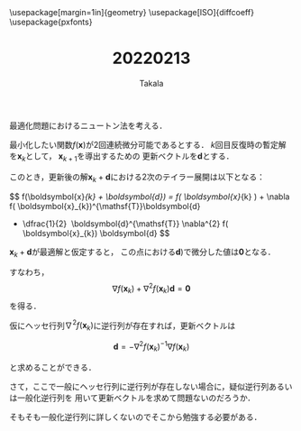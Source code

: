 ﻿---
title: 20220213
yesterday: 20220212
tomorrow: 20220214
days: 779
author: Takala
header-includes:
  - \usepackage[margin=1in]{geometry}
  - \usepackage[ISO]{diffcoeff}
  - \usepackage{pxfonts}
---


最適化問題におけるニュートン法を考える．



最小化したい関数$f(\boldsymbol{x})$が2回連続微分可能であるとする．
$k$回目反復時の暫定解を$\boldsymbol{x}_{k}$として， 
$\boldsymbol{x}_{k+1}$を導出するための
更新ベクトルを$\boldsymbol{d}$とする．


このとき，更新後の解$\boldsymbol{x}_{k}+\boldsymbol{d}$における2次のテイラー展開は以下となる：

$$
f(\boldsymbol{x}_{k} + \boldsymbol{d}) = f( \boldsymbol{x}_{k} ) + \nabla f( \boldsymbol{x}_{k})^{\mathsf{T}}\boldsymbol{d} 
+ \dfrac{1}{2} ​ \boldsymbol{d}^{\mathsf{T}}  \nabla^{2} f( \boldsymbol{x}_{k}) \boldsymbol{d} 
$$


$\boldsymbol{x}_{k} + \boldsymbol{d}$が最適解と仮定すると，
この点における$\boldsymbol{d})$で微分した値は$\boldsymbol{0}$となる．


すなわち，
$$
\nabla f( \boldsymbol{x}_{k}) +  \nabla^{2} f( \boldsymbol{x}_{k}) \boldsymbol{d} = \boldsymbol{0}
$$
を得る．


仮にヘッセ行列$\nabla^{2} f( \boldsymbol{x}_{k})$に逆行列が存在すれば，更新ベクトルは

$$
\boldsymbol{d} = -  \nabla^{2} f( \boldsymbol{x}_{k})^{-1} \nabla f( \boldsymbol{x}_{k})
$$

と求めることができる．


さて，ここで一般にヘッセ行列に逆行列が存在しない場合に，疑似逆行列あるいは一般化逆行列を
用いて更新ベクトルを求めて問題ないのだろうか．



そもそも一般化逆行列に詳しくないのでそこから勉強する必要がある．

